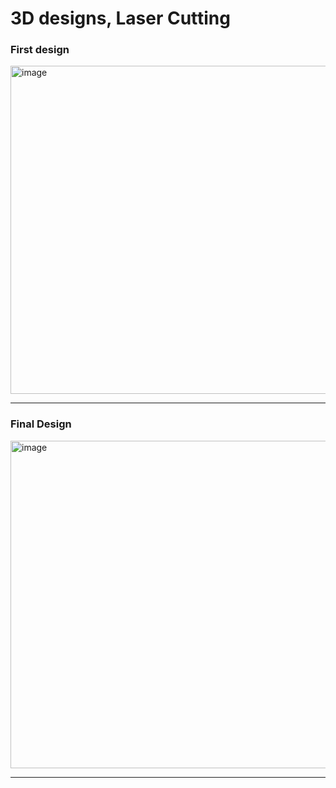 # 3D designs, Laser Cutting

### First design
<img width="1034" height="525" alt="image" src="https://github.com/user-attachments/assets/e9f6bcf1-d10c-48e9-bc7b-88f340906797" />

---
### Final Design
<img width="1034" height="524" alt="image" src="https://github.com/user-attachments/assets/5a01c5b4-f6ae-4885-af11-c5c7d959d11c" />

---
